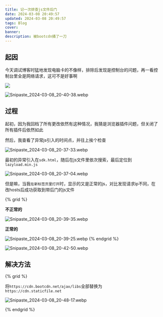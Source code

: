 ```yaml
---
title: 记一次排查js文件后门
date: 2024-03-08 20:49:57
updated: 2024-03-08 20:49:57
tags: Blog
cover:
banner:
description: 被bootcdn捅了一刀
---
```


## 起因

今天调试博客时猛地发现电脑卡的不像样，排除后发现是控制台的问题，再一看控制台里全是网络请求，这可不是好事啊

![](https://onep.hzchu.top/mount/pic/2024/03/08/65eb0a705f003.webp?fmt=avif)

![Snipaste_2024-03-08_20-40-38.webp](https://onep.hzchu.top/mount/pic/2024/03/08/65eb0a8cca150.webp?fmt=avif)

## 过程

起初，因为我回档了所有更改依然有这种情况，我猜是浏览器插件问题，但关闭了所有插件后依然如此

然后，我查看了异常js引入的时间点，并往上挨个检查

![Snipaste_2024-03-08_20-37-33.webp](https://onep.hzchu.top/mount/pic/2024/03/08/65eb0b8bee889.webp?fmt=avif)

最初的异常引入在`sdk.html`，随后在js文件里依次搜索，最后定位到`lazyload.min.js`

![Snipaste_2024-03-08_20-37-04.webp](https://onep.hzchu.top/mount/pic/2024/03/08/65eb0c1adbc32.webp?fmt=avif)

但是嘛，当我`在新标签页里打开`时，显示的又是正常的js，对比发现请求ip不同，在改hosts后成功获取到带后门的js文件

{% grid %}
<!-- cell -->
**不正常的**

![Snipaste_2024-03-08_20-39-35.webp](https://onep.hzchu.top/mount/pic/2024/03/08/65eb0c872af1b.webp?fmt=avif)
<!-- cell -->
**正常的**

![Snipaste_2024-03-08_20-39-25.webp](https://onep.hzchu.top/mount/pic/2024/03/08/65eb0c89ba6b9.webp?fmt=avif)
{% endgrid %}

![Snipaste_2024-03-08_20-42-50.webp](https://onep.hzchu.top/mount/pic/2024/03/08/65eb0c88232e2.webp?fmt=avif)

## 解决方法

{% grid %}
<!-- cell -->

将`https://cdn.bootcdn.net/ajax/libs`全部替换为`https://cdn.staticfile.net`

<!-- cell -->

![Snipaste_2024-03-08_20-48-17.webp](https://onep.hzchu.top/mount/pic/2024/03/08/65eb0d141a263.webp?fmt=avif)

{% endgrid %}
